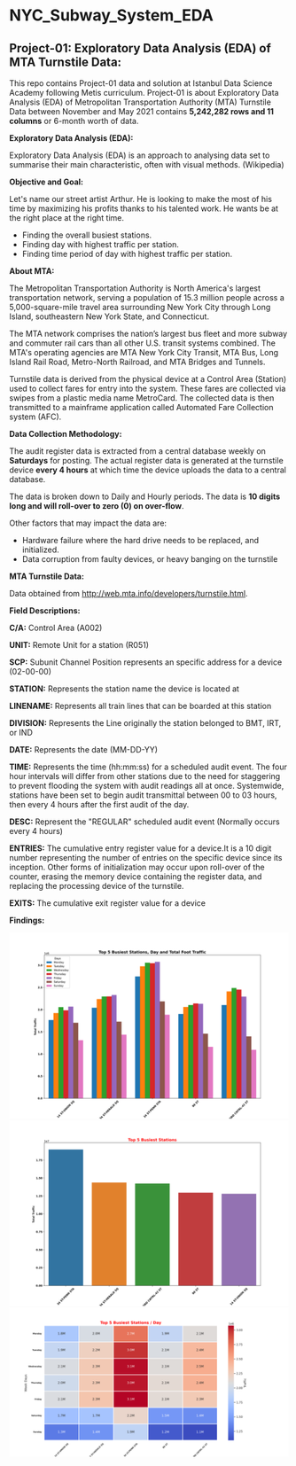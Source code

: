 # NYC_Subway_System_EDA

## Project-01: Exploratory Data Analysis (EDA) of MTA Turnstile Data:
This repo contains Project-01 data and solution at Istanbul Data Science Academy following Metis curriculum. Project-01 is about Exploratory Data Analysis (EDA) of Metropolitan Transportation Authority (MTA) Turnstile Data between November and May 2021 contains **5,242,282 rows and 11 columns** or 6-month worth of data.

**Exploratory Data Analysis (EDA):**

Exploratory Data Analysis (EDA) is an approach to analysing data set to summarise their main characteristic, often with visual methods. (Wikipedia)

**Objective and Goal:**

Let's name our street artist Arthur. He is looking to make the most of his time by maximizing his profits thanks to his talented work. He wants be at the right place at the right time. 

* Finding the overall busiest stations.
* Finding day with highest traffic per station.
* Finding time period of day with highest traffic per station.

**About MTA:**

The Metropolitan Transportation Authority is North America's largest transportation network, serving a population of 15.3 million people across a 5,000-square-mile travel area surrounding New York City through Long Island, southeastern New York State, and Connecticut.

The MTA network comprises the nation’s largest bus fleet and more subway and commuter rail cars than all other U.S. transit systems combined. The MTA's operating agencies are MTA New York City Transit, MTA Bus, Long Island Rail Road, Metro-North Railroad, and MTA Bridges and Tunnels.

Turnstile data is derived from the physical device at a Control Area (Station) used to collect fares for 
entry into the system. These fares are collected via swipes from a plastic media name MetroCard. The 
collected data is then transmitted to a mainframe application called Automated Fare Collection system 
(AFC).

**Data Collection Methodology:**

The audit register data is extracted from a central database weekly on **Saturdays** for posting. The actual register data is generated at the turnstile device **every 4 hours** at which time the device uploads the data to a central database.

The data is broken down to Daily and Hourly periods. The data is **10 digits long and will roll-over to zero (0) on over-flow**. 

Other factors that may impact the data are:

* Hardware failure where the hard drive needs to be replaced, and initialized.
* Data corruption from faulty devices, or heavy banging on the turnstile

**MTA Turnstile Data:**

Data obtained from http://web.mta.info/developers/turnstile.html.


**Field Descriptions:**

**C/A:**	Control Area (A002)

**UNIT:**	Remote Unit for a station (R051)

**SCP:**	Subunit Channel Position represents an specific address for a device (02-00-00)

**STATION:**	Represents the station name the device is located at

**LINENAME:**	Represents all train lines that can be boarded at this station

**DIVISION:**	Represents the Line originally the station belonged to BMT, IRT, or IND

**DATE:**	Represents the date (MM-DD-YY)

**TIME:**	Represents the time (hh:mm:ss) for a scheduled audit event. The four hour intervals will differ from other stations due to the need for staggering to prevent flooding the system with audit readings all at once. Systemwide, stations have been set to begin audit transmittal between 00 to 03 hours, then every 4 hours after the first audit of the day.

**DESC:**	Represent the "REGULAR" scheduled audit event (Normally occurs every 4 hours)

**ENTRIES:**	The cumulative entry register value for a device.It is a 10 digit number representing the number of entries on the specific device since its inception. Other forms 
of initialization may occur upon roll-over of the counter, erasing the memory device containing the register data, and replacing the processing device of the turnstile.

**EXITS:**	The cumulative exit register value for a device

**Findings:**

![name](https://github.com/METIS-DATA-SCIENCE-PROJECTS/NYC_Subway_System_EDA/blob/main/bar_days.png)
![name](https://github.com/METIS-DATA-SCIENCE-PROJECTS/NYC_Subway_System_EDA/blob/main/output.png)
![name](https://github.com/METIS-DATA-SCIENCE-PROJECTS/NYC_Subway_System_EDA/blob/main/station_day_heatmap.png)
